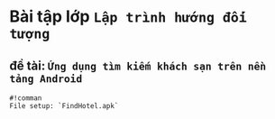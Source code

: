 # Bài tập lớp `Lập trình hướng đối tượng`

## đề tài: `Ứng dụng tìm kiếm khách sạn trên nền tảng Android`

```
#!comman
File setup: `FindHotel.apk`
```